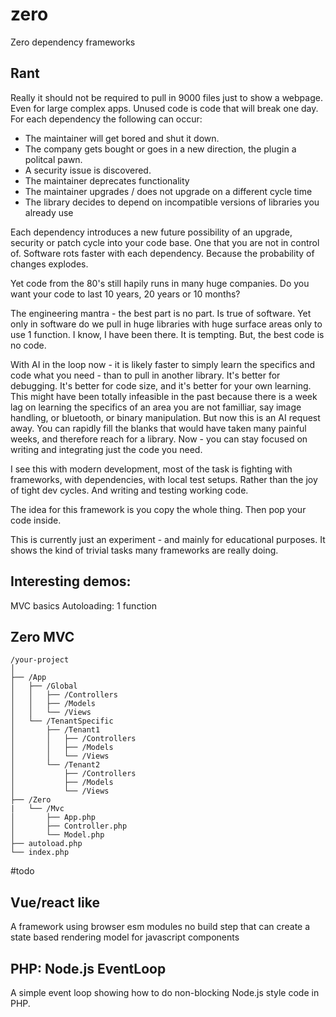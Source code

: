 # zero
Zero dependency frameworks

## Rant

Really it should not be required to pull in 9000 files just to show a webpage.  Even for large complex apps.
Unused code is code that will break one day.  For each dependency the following can occur:
- The maintainer will get bored and shut it down.
- The company gets bought or goes in a new direction, the plugin a politcal pawn.
- A security issue is discovered.
- The maintainer deprecates functionality
- The maintainer upgrades / does not upgrade on a different cycle time
- The library decides to depend on incompatible versions of libraries you already use

Each dependency introduces a new future possibility of an upgrade, security or patch cycle into your code base.  One that you are not in control of.
Software rots faster with each dependency.  Because the probability of changes explodes.

Yet code from the 80's still hapily runs in many huge companies.  Do you want your code to last 10 years, 20 years or 10 months?

The engineering mantra - the best part is no part.  Is true of software.  Yet only in software do we pull in huge libraries with huge surface areas only to use 1 function. I know, I have been there.  It is tempting.
But, the best code is no code.

With AI in the loop now - it is likely faster to simply learn the specifics and code what you need - than to pull in another library.  It's better for debugging. It's better for code size, and it's better for your own learning.  This might have been totally infeasible in the past because there is a week lag on learning the specifics of an area you are not familliar, say image handling, or bluetooth, or binary manipulation.  But now this is an AI request away.  You can rapidly fill the blanks that would have taken many painful weeks, and therefore reach for a library.  Now - you can stay focused on writing and integrating just the code you need.

I see this with modern development, most of the task is fighting with frameworks, with dependencies, with local test setups.  Rather than the joy of tight dev cycles. And writing and testing working code.

The idea for this framework is you copy the whole thing.  Then pop your code inside.

This is currently just an experiment - and mainly for educational purposes.
It shows the kind of trivial tasks many frameworks are really doing.


Interesting demos:
-------------------
MVC basics
Autoloading: 1 function



Zero MVC
--------

```
/your-project
│
├── /App
│   ├── /Global
│   │   ├── /Controllers
│   │   ├── /Models
│   │   └── /Views
│   └── /TenantSpecific
│       ├── /Tenant1
│       │   ├── /Controllers
│       │   ├── /Models
│       │   └── /Views
│       └── /Tenant2
│           ├── /Controllers
│           ├── /Models
│           └── /Views
├── /Zero
|   └── /Mvc
│       ├── App.php
│       ├── Controller.php
│       └── Model.php
├── autoload.php
└── index.php
```

#todo

## Vue/react like

A framework using browser esm modules no build step that can create a state based rendering model for javascript components

## PHP: Node.js EventLoop

A simple event loop showing how to do non-blocking Node.js style code in PHP.


